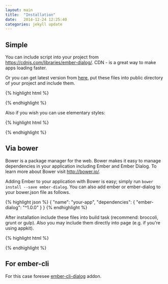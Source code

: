 ```yaml
---
layout: main
title:  "Installation"
date:   2014-12-24 12:25:40
categories: jekyll update
---
```


<h2>Simple</h2>

<p>You can include script into your project from <a href="https://cdnjs.com/libraries/ember-dialog/">https://cdnjs.com/libraries/ember-dialog/</a>. CDN - is a great way to make apps loading faster.</p>

<p>Or you can get latest version from <a href="https://github.com/wheely/ember-dialog/tree/master/dist">here</a>, put these files into public directory of your project and include them.</p>

{% highlight html %}
<script src="/public/ember.dialog.min.js" type="text/javascript"></script>
{% endhighlight %}

<p>Also if you wish you can use elementary styles:</p>

{% highlight html %}
<link href="/public/ember.dialog.min.css" rel="stylesheet" type="text/css">
{% endhighlight %}

<h2>Via bower</h2>
<p>Bower is a package manager for the web. Bower makes it easy to manage dependencies in your application including Ember and Ember Dialog. To learn more about Bower visit <a href="http://bower.io/">http://bower.io/</a>.</p>

<p>Adding Ember to your application with Bower is easy; simply run <code>bower install --save ember-dialog</code>. You can also add ember or ember-dialog to your bower.json file as follows.</p>

{% highlight json %}
{
    "name": "your-app",
    "dependencies": {
        "ember-dialog": "^1.0.0"
    }
}
{% endhighlight %}

After installation include these files into build task (recommend: broccoli, grunt or gulp). Also you may include them directly into page (e.g. if you're using appkit).

{% highlight html %}
<script src="/bower_components/ember-dialog/dist/ember.dialog.min.js" type="text/javascript"></script>
{% endhighlight %}

<h2>For ember-cli</h2>

<p>For this case foresee <a href="(https://github.com/ajile/ember-cli-dialog">ember-cli-dialog</a> addon.</p>
